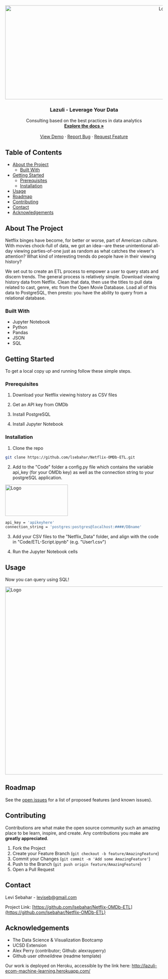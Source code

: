 <!--
*** Thanks for checking out this README Template. If you have a suggestion that would
*** make this better, please fork the repo and create a pull request or simply open
*** an issue with the tag "enhancement".
*** Thanks again! Now go create something AMAZING! :D
***
***
***
*** To avoid retyping too much info. Do a search and replace for the following:
*** github_username, repo_name, twitter_handle, email
-->





<!-- PROJECT SHIELDS -->
<!--
*** I'm using markdown "reference style" links for readability.
*** Reference links are enclosed in brackets [ ] instead of parentheses ( ).
*** See the bottom of this document for the declaration of the reference variables
*** for contributors-url, forks-url, etc. This is an optional, concise syntax you may use.
*** https://www.markdownguide.org/basic-syntax/#reference-style-links
-->


<!-- PROJECT LOGO -->
<br />
<p align="center">
  <a href="https://github.com/lsebahar/Netflix-OMDb-ETL">
    <img src="static/Lazuli.png" alt="Logo" width="1000" height="300">
  </a>

  <h3 align="center">Lazuli - Leverage Your Data</h3>

  <p align="center">
    Consulting based on the best practices in data analytics
    <br />
    <a href="https://github.com/lsebahar/Netflix-OMDb-ETL"><strong>Explore the docs »</strong></a>
    <br />
    <br />
    <a href="https://github.com/lsebahar/Netflix-OMDb-ETL">View Demo</a>
    ·
    <a href="https://github.com/lsebahar/Netflix-OMDb-ETL/issues">Report Bug</a>
    ·
    <a href="https://github.com/lsebahar/Netflix-OMDb-ETL/issues">Request Feature</a>
  </p>
</p>



<!-- TABLE OF CONTENTS -->
## Table of Contents

* [About the Project](#about-the-project)
  * [Built With](#built-with)
* [Getting Started](#getting-started)
  * [Prerequisites](#prerequisites)
  * [Installation](#installation)
* [Usage](#usage)
* [Roadmap](#roadmap)
* [Contributing](#contributing)
* [Contact](#contact)
* [Acknowledgements](#acknowledgements)



<!-- ABOUT THE PROJECT -->
## About The Project


Netflix binges have become, for better or worse, part of American culture. With movies chock-full of data, we got an idea--are these unintentional all-day viewing parties-of-one just as random as what catches the viewer's attention? What kind of interesting trends do people have in their viewing history? 

We set out to create an ETL process to empower a user to query stats and discern trends. The general process is relatively simple. Download viewing history data from Netflix. Clean that data, then use the titles to pull data related to cast, genre, etc from the Open Movie Database. Load all of this data to PostgreSQL, then presto: you have the ability to query from a relational database. 


### Built With

* Jupyter Notebook
* Python
* Pandas
* JSON
* SQL



<!-- GETTING STARTED -->
## Getting Started

To get a local copy up and running follow these simple steps.

### Prerequisites

1) Download your Netflix viewing history as CSV files

2) Get an API key from OMDb

3) Install PostgreSQL

4) Install Jupyter Notebook


### Installation

1) Clone the repo
```sh
git clone https://github.com/lsebahar/Netflix-OMDb-ETL.git
```


2) Add to the "Code" folder a config.py file which contains the variable api_key (for your OMDb key) as well as the connection string to your postgreSQL application. 
<img src="Images/config_image.png" alt="Logo" width="200" height="100">

```sh
api_key = 'apikeyhere'
connection_string = 'postgres:postgres@localhost:####/DBname'
```


3) Add your CSV files to the "Netflix_Data" folder, and align with the code in "Code/ETL-Script.ipynb" (e.g. "User1.csv")

4) Run the Jupyter Notebook cells 


<!-- USAGE EXAMPLES -->
## Usage

Now you can query using SQL! 

<img src="Images/postgres_results.png" alt="Logo" width="800" height="600">



<!-- ROADMAP -->
## Roadmap

See the [open issues](https://github.com/lsebahar/Netflix-OMDb-ETL/issues) for a list of proposed features (and known issues).



<!-- CONTRIBUTING -->
## Contributing

Contributions are what make the open source community such an amazing place to be learn, inspire, and create. Any contributions you make are **greatly appreciated**.

1. Fork the Project
2. Create your Feature Branch (`git checkout -b feature/AmazingFeature`)
3. Commit your Changes (`git commit -m 'Add some AmazingFeature'`)
4. Push to the Branch (`git push origin feature/AmazingFeature`)
5. Open a Pull Request



<!-- CONTACT -->
## Contact

Levi Sebahar - leviseb@gmail.com

Project Link: [https://github.com/lsebahar/Netflix-OMDb-ETL](https://github.com/lsebahar/Netflix-OMDb-ETL)



<!-- ACKNOWLEDGEMENTS -->
## Acknowledgements

* The Data Science & Visualization Bootcamp
* UCSD Extension
* Alex Perry (contributor; Github: alexrayperry)
* Github user othneildrew (readme template)





<!-- MARKDOWN LINKS & IMAGES -->
<!-- https://www.markdownguide.org/basic-syntax/#reference-style-links -->
[contributors-shield]: https://img.shields.io/github/contributors/github_username/repo.svg?style=flat-square
[contributors-url]: https://github.com/github_username/repo/graphs/contributors
[forks-shield]: https://img.shields.io/github/forks/github_username/repo.svg?style=flat-square
[forks-url]: https://github.com/github_username/repo/network/members
[stars-shield]: https://img.shields.io/github/stars/github_username/repo.svg?style=flat-square
[stars-url]: https://github.com/github_username/repo/stargazers
[issues-shield]: https://img.shields.io/github/issues/github_username/repo.svg?style=flat-square
[issues-url]: https://github.com/github_username/repo/issues
[license-shield]: https://img.shields.io/github/license/github_username/repo.svg?style=flat-square
[license-url]: https://github.com/github_username/repo/blob/master/LICENSE.txt
[linkedin-shield]: https://img.shields.io/badge/-LinkedIn-black.svg?style=flat-square&logo=linkedin&colorB=555
[linkedin-url]: https://linkedin.com/in/github_username
[product-screenshot]: images/screenshot.png



Our work is deployed on Heroku, accessible by the link here: http://lazuli-ecom-machine-learning.herokuapp.com/




